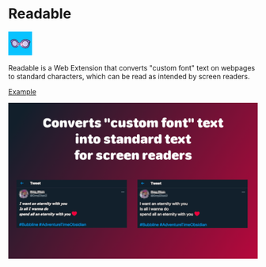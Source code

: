 # Readable

![Comparison of a Twitter post before and after using Readable. Before, the tweet has text that cannot be read by a screen reader. After, the tweet has readable text. Above the comparison, an in-image caption reads: "Converts non-standard text to scree reader-compatible text."](icons/48.png)

Readable is a Web Extension that converts "custom font" text on webpages to standard characters, which can be read as intended by screen readers.

[Example](https://jsfiddle.net/w029hxp4/1/)

![](promo.png)
